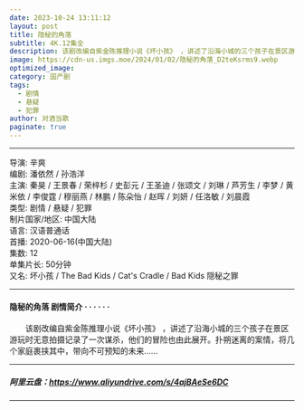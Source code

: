 ```yaml
---
date: 2023-10-24 13:11:12
layout: post
title: 隐秘的角落
subtitle: 4K.12集全
description: 该剧改编自紫金陈推理小说《坏小孩》 ，讲述了沿海小城的三个孩子在景区游玩时无意拍摄记录了一次谋杀，他们的冒险也由此展开。扑朔迷离的案情，将几个家庭裹挟其中，带向不可预知的未来.....
image: https://cdn-us.imgs.moe/2024/01/02/隐秘的角落_D2teKsrms9.webp
optimized_image: 
category: 国产剧
tags:
  - 剧情
  - 悬疑
  - 犯罪
author: 对酒当歌
paginate: true
---
```


---

导演: 辛爽  
编剧: 潘依然 / 孙浩洋  
主演: 秦昊 / 王景春 / 荣梓杉 / 史彭元 / 王圣迪 / 张颂文 / 刘琳 / 芦芳生 / 李梦 / 黄米依 / 李俊霆 / 穆丽燕 / 林鹏 / 陈朵怡 / 赵晖 / 刘妍 / 任洛敏 / 刘晨霞  
类型: 剧情 / 悬疑 / 犯罪  
制片国家/地区: 中国大陆  
语言: 汉语普通话  
首播: 2020-06-16(中国大陆)  
集数: 12  
单集片长: 50分钟  
又名: 坏小孩 / The Bad Kids / Cat's Cradle / Bad Kids 隠秘之罪  

---

#### 隐秘的角落 剧情简介 · · · · · ·

　　该剧改编自紫金陈推理小说《坏小孩》 ，讲述了沿海小城的三个孩子在景区游玩时无意拍摄记录了一次谋杀，他们的冒险也由此展开。扑朔迷离的案情，将几个家庭裹挟其中，带向不可预知的未来......

---

##### 阿里云盘：<https://www.aliyundrive.com/s/4ajBAeSe6DC>

---
